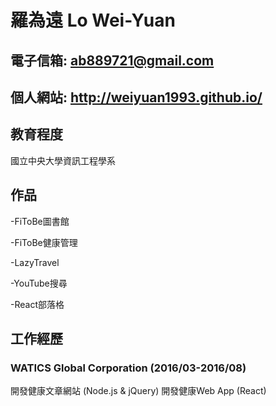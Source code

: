 # 羅為遠 Lo Wei-Yuan

## 電子信箱: ab889721@gmail.com

## 個人網站: http://weiyuan1993.github.io/

## 教育程度

國立中央大學資訊工程學系

## 作品

-FiToBe圖書館

-FiToBe健康管理

-LazyTravel

-YouTube搜尋

-React部落格


## 工作經歷

### WATICS Global Corporation (2016/03-2016/08)
開發健康文章網站 (Node.js & jQuery)
開發健康Web App (React)


